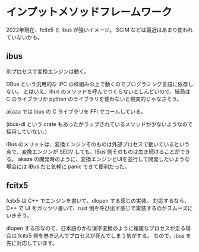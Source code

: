 # インプットメソッドフレームワーク

2022年現在、fcitx5 と ibus が強いイメージ。
SCIM などは最近はあまり使われていないかも。

## ibus

別プロセスで変換エンジンは動く。

DBus という汎用的な IPC の枠組みの上で動くのでプログラミング言語に依存しない。
とはいえ、ibus のメソッドを呼んでつくらないとしんどいので、結局は C のライブラリか python のライブラリを使わないと現実的じゃなさそう。

akaza では ibus の C ライブラリを FFI でコールしている。

(ibus-dl という crate もあったがラップされているメソッドが少ないようなので採用していない。)

IBus のメリットは、変換エンジンそのものは外部プロセスで動いているという点で、変換エンジンが SEGV しても、IBus 側そのものは生き続けることができる。
akaza の開発時のように、変換エンジンとUIを並行して開発したいような場合には IBus だと気軽に panic できて便利だった。

## fcitx5

fcitx5 は C++ でエンジンを書いて、dlopen する感じの実装。
対応するなら、C++ で UI をガッツリ書いて、rust 側を呼び出す感じで実装するのがスムーズにいきそう。

dlopen する形なので、日本語のかな漢字変換のように複雑なプロセスが走る場合は fcitx5 側を巻き込んでプロセスが死んでしまう気がする。
なので、ibus を先に対応しています。
